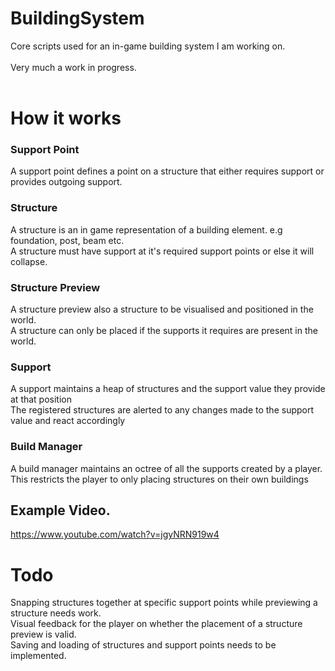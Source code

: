 # BuildingSystem

Core scripts used for an in-game building system I am working on. </br>
</br>
Very much a work in progress.</br>
</br>

# How it works

### Support Point
A support point defines a point on a structure that either requires support or provides outgoing support.

### Structure
A structure is an in game representation of a building element. e.g foundation, post, beam etc.</br>
A structure must have support at it's required support points or else it will collapse.

### Structure Preview
A structure preview also a structure to be visualised and positioned in the world.</br>
A structure can only be placed if the supports it requires are present in the world.

### Support
A support maintains a heap of structures and the support value they provide at that position</br>
The registered structures are alerted to any changes made to the support value and react accordingly

### Build Manager
A build manager maintains an octree of all the supports created by a player.</br>
This restricts the player to only placing structures on their own buildings

## Example Video.
https://www.youtube.com/watch?v=jgyNRN919w4

# Todo

Snapping structures together at specific support points while previewing a structure needs work. </br>
Visual feedback for the player on whether the placement of a structure preview is valid. </br>
Saving and loading of structures and support points needs to be implemented. </br>
